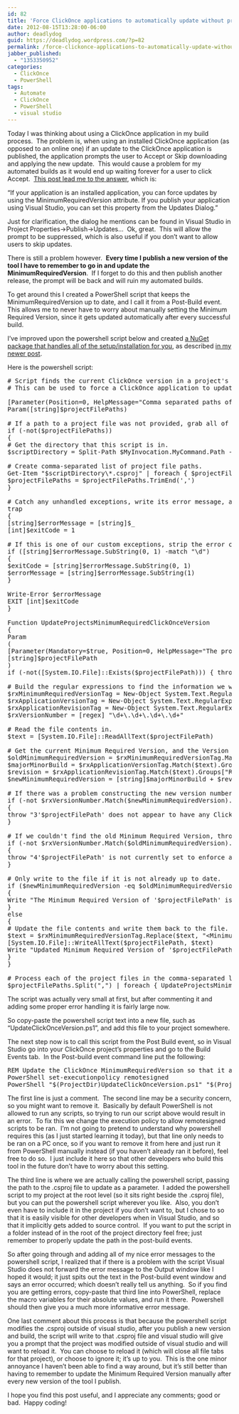 ```yaml
---
id: 82
title: 'Force ClickOnce applications to automatically update without prompting user &#8211; Automatically update MinimumRequiredVersion using PowerShell'
date: 2012-08-15T13:28:00-06:00
author: deadlydog
guid: https://deadlydog.wordpress.com/?p=82
permalink: /force-clickonce-applications-to-automatically-update-without-prompting-user-automatically-update-minimumrequiredversion-using-powershell/
jabber_published:
  - "1353350952"
categories:
  - ClickOnce
  - PowerShell
tags:
  - Automate
  - ClickOnce
  - PowerShell
  - visual studio
---
```

Today I was thinking about using a ClickOnce application in my build process.  The problem is, when using an installed ClickOnce application (as opposed to an online one) if an update to the ClickOnce application is published, the application prompts the user to Accept or Skip downloading and applying the new update.  This would cause a problem for my automated builds as it would end up waiting forever for a user to click Accept.  [This post lead me to the answer](http://stackoverflow.com/questions/1638066/clickonce-skip-asking-for-update-or-fail-lauch-if-skip-is-selected), which is:

“If your application is an installed application, you can force updates by using the MinimumRequiredVersion attribute. If you publish your application using Visual Studio, you can set this property from the Updates Dialog.”

Just for clarification, the dialog he mentions can be found in Visual Studio in Project Properties->Publish->Updates&#8230;  Ok, great.  This will allow the prompt to be suppressed, which is also useful if you don’t want to allow users to skip updates.

There is still a problem however.  **Every time I publish a new version of the tool I have to remember to go in and update the MinimumRequiredVersion**.  If I forget to do this and then publish another release, the prompt will be back and will ruin my automated builds.

To get around this I created a PowerShell script that keeps the MinimumRequiredVersion up to date, and I call it from a Post-Build event.  This allows me to never have to worry about manually setting the Minimum Required Version, since it gets updated automatically after every successful build.

<EDIT>

I’ve improved upon the powershell script below and created [a NuGet package that handles all of the setup/installation for you](https://nuget.org/packages/AutoUpdateProjectsMinimumRequiredClickOnceVersion), as described [in my newer post](http://dans-blog.azurewebsites.net/?p=175).

</EDIT>

Here is the powershell script:

<pre class="brush: powershell; pad-line-numbers: true; title: ; notranslate" title=""># Script finds the current ClickOnce version in a project's .csproj file, and updates the MinimumRequiredVersion to be this same version.
# This can be used to force a ClickOnce application to update automatically without prompting the user.

[Parameter(Position=0, HelpMessage="Comma separated paths of the .csproj files to process")]
Param([string]$projectFilePaths)

# If a path to a project file was not provided, grab all of the project files in the same directory as this script.
if (-not($projectFilePaths))
{
# Get the directory that this script is in.
$scriptDirectory = Split-Path $MyInvocation.MyCommand.Path -Parent

# Create comma-separated list of project file paths.
Get-Item "$scriptDirectory\*.csproj" | foreach { $projectFilePaths += "$_,"}
$projectFilePaths = $projectFilePaths.TrimEnd(',')
}

# Catch any unhandled exceptions, write its error message, and exit the process with a non-zero error code to indicate failure.
trap
{
[string]$errorMessage = [string]$_
[int]$exitCode = 1

# If this is one of our custom exceptions, strip the error code off of the front.
if ([string]$errorMessage.SubString(0, 1) -match "\d")
{
$exitCode = [string]$errorMessage.SubString(0, 1)
$errorMessage = [string]$errorMessage.SubString(1)
}

Write-Error $errorMessage
EXIT [int]$exitCode
}

Function UpdateProjectsMinimumRequiredClickOnceVersion
{
Param
(
[Parameter(Mandatory=$true, Position=0, HelpMessage="The project file (.csproj) to update.")]
[string]$projectFilePath
)
if (-not([System.IO.File]::Exists($projectFilePath))) { throw "2Cannot find project file to update at the path: '$projectFilePath'" }

# Build the regular expressions to find the information we will need.
$rxMinimumRequiredVersionTag = New-Object System.Text.RegularExpressions.Regex "\&lt;MinimumRequiredVersion\&gt;(?&lt;Version&gt;.*?)\&lt;/MinimumRequiredVersion\&gt;", SingleLine
$rxApplicationVersionTag = New-Object System.Text.RegularExpressions.Regex "\&lt;ApplicationVersion\&gt;(?&lt;Version&gt;\d+\.\d+\.\d+\.).*?\&lt;/ApplicationVersion\&gt;", SingleLine
$rxApplicationRevisionTag = New-Object System.Text.RegularExpressions.Regex "\&lt;ApplicationRevision\&gt;(?&lt;Revision&gt;[0-9]+)\&lt;/ApplicationRevision\&gt;", SingleLine
$rxVersionNumber = [regex] "\d+\.\d+\.\d+\.\d+"

# Read the file contents in.
$text = [System.IO.File]::ReadAllText($projectFilePath)

# Get the current Minimum Required Version, and the Version that it should be.
$oldMinimumRequiredVersion = $rxMinimumRequiredVersionTag.Match($text).Groups["Version"].Value
$majorMinorBuild = $rxApplicationVersionTag.Match($text).Groups["Version"].Value
$revision = $rxApplicationRevisionTag.Match($text).Groups["Revision"].Value
$newMinimumRequiredVersion = [string]$majorMinorBuild + $revision

# If there was a problem constructing the new version number, throw an error.
if (-not $rxVersionNumber.Match($newMinimumRequiredVersion).Success)
{
throw "3'$projectFilePath' does not appear to have any ClickOnce deployment settings in it."
}

# If we couldn't find the old Minimum Required Version, throw an error.
if (-not $rxVersionNumber.Match($oldMinimumRequiredVersion).Success)
{
throw "4'$projectFilePath' is not currently set to enforce a MinimumRequiredVersion. To fix this in Visual Studio go to Project Properties-&gt;Publish-&gt;Updates... and check off 'Specify a minimum required version for this application'."
}

# Only write to the file if it is not already up to date.
if ($newMinimumRequiredVersion -eq $oldMinimumRequiredVersion)
{
Write "The Minimum Required Version of '$projectFilePath' is already up-to-date on version '$newMinimumRequiredVersion'."
}
else
{
# Update the file contents and write them back to the file.
$text = $rxMinimumRequiredVersionTag.Replace($text, "&lt;MinimumRequiredVersion&gt;" + $newMinimumRequiredVersion + "&lt;/MinimumRequiredVersion&gt;")
[System.IO.File]::WriteAllText($projectFilePath, $text)
Write "Updated Minimum Required Version of '$projectFilePath' from '$oldMinimumRequiredVersion' to '$newMinimumRequiredVersion'"
}
}

# Process each of the project files in the comma-separated list.
$projectFilePaths.Split(",") | foreach { UpdateProjectsMinimumRequiredClickOnceVersion $_ }
</pre>

The script was actually very small at first, but after commenting it and adding some proper error handling it is fairly large now.

So copy-paste the powershell script text into a new file, such as “UpdateClickOnceVersion.ps1”, and add this file to your project somewhere.

The next step now is to call this script from the Post Build event, so in Visual Studio go into your ClickOnce project’s properties and go to the Build Events tab.  In the Post-build event command line put the following:

<pre class="brush: bash; pad-line-numbers: true; title: ; notranslate" title="">REM Update the ClickOnce MinimumRequiredVersion so that it auto-updates without prompting
PowerShell set-executionpolicy remotesigned
PowerShell "$(ProjectDir)UpdateClickOnceVersion.ps1" "$(ProjectPath)"
</pre>

The first line is just a comment.  The second line may be a security concern, so you might want to remove it.  Basically by default PowerShell is not allowed to run any scripts, so trying to run our script above would result in an error.  To fix this we change the execution policy to allow remotesigned scripts to be ran.  I’m not going to pretend to understand why powershell requires this (as I just started learning it today), but that line only needs to be ran on a PC once, so if you want to remove it from here and just run it from PowerShell manually instead (if you haven’t already ran it before), feel free to do so.  I just include it here so that other developers who build this tool in the future don’t have to worry about this setting.

The third line is where we are actually calling the powershell script, passing the path to the .csproj file to update as a parameter.  I added the powershell script to my project at the root level (so it sits right beside the .csproj file), but you can put the powershell script wherever you like.  Also, you don’t even have to include it in the project if you don’t want to, but I chose to so that it is easily visible for other developers when in Visual Studio, and so that it implicitly gets added to source control.  If you want to put the script in a folder instead of in the root of the project directory feel free; just remember to properly update the path in the post-build events.

So after going through and adding all of my nice error messages to the powershell script, I realized that if there is a problem with the script Visual Studio does not forward the error message to the Output window like I hoped it would; it just spits out the text in the Post-build event window and says an error occurred; which doesn’t really tell us anything.  So if you find you are getting errors, copy-paste that third line into PowerShell, replace the macro variables for their absolute values, and run it there.  Powershell should then give you a much more informative error message.

One last comment about this process is that because the powershell script modifies the .csproj outside of visual studio, after you publish a new version and build, the script will write to that .csproj file and visual studio will give you a prompt that the project was modified outside of visual studio and will want to reload it.  You can choose to reload it (which will close all file tabs for that project), or choose to ignore it; it’s up to you.  This is the one minor annoyance I haven’t been able to find a way around, but it’s still better than having to remember to update the Minimum Required Version manually after every new version of the tool I publish.

I hope you find this post useful, and I appreciate any comments; good or bad.  Happy coding!
